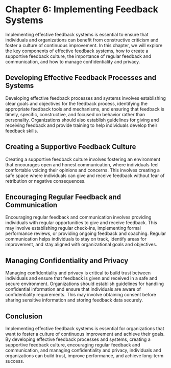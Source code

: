 Chapter 6: Implementing Feedback Systems
========================================

Implementing effective feedback systems is essential to ensure that individuals and organizations can benefit from constructive criticism and foster a culture of continuous improvement. In this chapter, we will explore the key components of effective feedback systems, how to create a supportive feedback culture, the importance of regular feedback and communication, and how to manage confidentiality and privacy.

Developing Effective Feedback Processes and Systems
---------------------------------------------------

Developing effective feedback processes and systems involves establishing clear goals and objectives for the feedback process, identifying the appropriate feedback tools and mechanisms, and ensuring that feedback is timely, specific, constructive, and focused on behavior rather than personality. Organizations should also establish guidelines for giving and receiving feedback and provide training to help individuals develop their feedback skills.

Creating a Supportive Feedback Culture
--------------------------------------

Creating a supportive feedback culture involves fostering an environment that encourages open and honest communication, where individuals feel comfortable voicing their opinions and concerns. This involves creating a safe space where individuals can give and receive feedback without fear of retribution or negative consequences.

Encouraging Regular Feedback and Communication
----------------------------------------------

Encouraging regular feedback and communication involves providing individuals with regular opportunities to give and receive feedback. This may involve establishing regular check-ins, implementing formal performance reviews, or providing ongoing feedback and coaching. Regular communication helps individuals to stay on track, identify areas for improvement, and stay aligned with organizational goals and objectives.

Managing Confidentiality and Privacy
------------------------------------

Managing confidentiality and privacy is critical to build trust between individuals and ensure that feedback is given and received in a safe and secure environment. Organizations should establish guidelines for handling confidential information and ensure that individuals are aware of confidentiality requirements. This may involve obtaining consent before sharing sensitive information and storing feedback data securely.

Conclusion
----------

Implementing effective feedback systems is essential for organizations that want to foster a culture of continuous improvement and achieve their goals. By developing effective feedback processes and systems, creating a supportive feedback culture, encouraging regular feedback and communication, and managing confidentiality and privacy, individuals and organizations can build trust, improve performance, and achieve long-term success.
